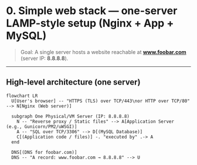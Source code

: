 # 0. Simple web stack — one-server LAMP-style setup (Nginx + App + MySQL)

> Goal: A single server hosts a website reachable at **www.foobar.com** (server IP: **8.8.8.8**).

---

## High-level architecture (one server)

```mermaid
flowchart LR
  U[User's browser] -- "HTTPS (TLS) over TCP/443\nor HTTP over TCP/80" --> N[Nginx (Web server)]

  subgraph One Physical/VM Server (IP: 8.8.8.8)
    N -- "Reverse proxy / Static files" --> A[Application Server (e.g., Gunicorn/PM2/uWSGI)]
    A -- "SQL over TCP/3306" --> D[(MySQL Database)]
    C[(Application code / files)] -. "executed by" .-> A
  end

  DNS[(DNS for foobar.com)]
  DNS -- "A record: www.foobar.com → 8.8.8.8" --> U
